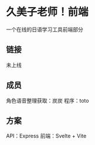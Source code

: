 # 久美子老师！前端
一个在线的日语学习工具前端部分

## 链接
未上线

## 成员
角色语音整理获取：炭炭
程序：toto

## 方案

API：Express
前端：Svelte + Vite 